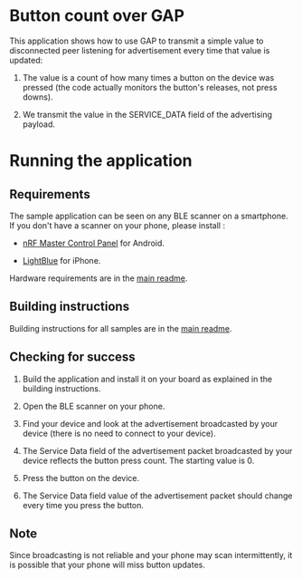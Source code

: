 # Button count over GAP

This application shows how to use GAP to transmit a simple value to disconnected peer listening for advertisement every time that value is updated:

1. The value is a count of how many times a button on the device was pressed (the code actually monitors the button's releases, not press downs).

1. We transmit the value in the SERVICE_DATA field of the advertising payload.

# Running the application

## Requirements

The sample application can be seen on any BLE scanner on a smartphone. If you don't have a scanner on your phone, please install :

- [nRF Master Control Panel](https://play.google.com/store/apps/details?id=no.nordicsemi.android.mcp) for Android.

- [LightBlue](https://itunes.apple.com/gb/app/lightblue-bluetooth-low-energy/id557428110?mt=8) for iPhone.

Hardware requirements are in the [main readme](https://github.com/ARMmbed/ble-examples/blob/master/README.md).

## Building instructions

Building instructions for all samples are in the [main readme](https://github.com/ARMmbed/ble-examples/blob/master/README.md).

## Checking for success

1. Build the application and install it on your board as explained in the building instructions.

1. Open the BLE scanner on your phone.

1. Find your device and look at the advertisement broadcasted by your device (there is no need to connect to your device).

1. The Service Data field of the advertisement packet broadcasted by your device reflects the button press count. The starting value is 0.

1. Press the button on the device.

1. The Service Data field value of the advertisement packet should change every time you press the button.

## Note

Since broadcasting is not reliable and your phone may scan intermittently, it is possible that your phone will miss button updates.
